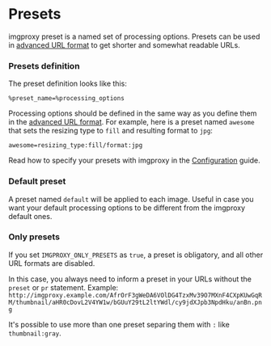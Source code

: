 # Presets

imgproxy preset is a named set of processing options. Presets can be used in [advanced URL format](./generating_the_url_advanced.md#preset) to get shorter and somewhat readable URLs.

### Presets definition

The preset definition looks like this:

```
%preset_name=%processing_options
```

Processing options should be defined in the same way as you define them in the [advanced URL format](./generating_the_url_advanced.md#preset). For example, here is a preset named `awesome` that sets the resizing type to `fill` and resulting format to `jpg`:

```
awesome=resizing_type:fill/format:jpg
```

Read how to specify your presets with imgproxy in the [Configuration](./configuration.md) guide.

### Default preset

A preset named `default` will be applied to each image. Useful in case you want your default processing options to be different from the imgproxy default ones.

### Only presets

If you set `IMGPROXY_ONLY_PRESETS` as `true`, a preset is obligatory, and all other URL formats are disabled.

In this case, you always need to inform a preset in your URLs without the `preset` or `pr` statement. Example: `http://imgproxy.example.com/AfrOrF3gWeDA6VOlDG4TzxMv39O7MXnF4CXpKUwGqRM/thumbnail/aHR0cDovL2V4YW1w/bGUuY29tL2ltYWdl/cy9jdXJpb3NpdHku/anBn.png`

It's possible to use more than one preset separing them with `:` like `thumbnail:gray`.